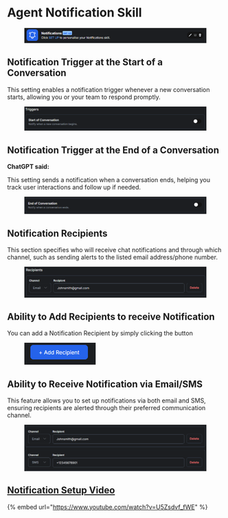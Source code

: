 # Agent Notification Skill

<figure><img src="../.gitbook/assets/image (155).png" alt=""><figcaption></figcaption></figure>

## Notification Trigger at the Start of a Conversation

This setting enables a notification trigger whenever a new conversation starts, allowing you or your team to respond promptly.

<figure><img src="../.gitbook/assets/image (156).png" alt=""><figcaption></figcaption></figure>

## Notification Trigger at the End of a Conversation

**ChatGPT said:**

This setting sends a notification when a conversation ends, helping you track user interactions and follow up if needed.

<figure><img src="../.gitbook/assets/image (157).png" alt=""><figcaption></figcaption></figure>

## Notification Recipients

This section specifies who will receive chat notifications and through which channel, such as sending alerts to the listed email address/phone number.

<figure><img src="../.gitbook/assets/image (158).png" alt=""><figcaption></figcaption></figure>

## Ability to Add Recipients to receive Notification

You can add a Notification Recipient by simply clicking the button

<figure><img src="../.gitbook/assets/image (48).png" alt=""><figcaption></figcaption></figure>

## Ability to Receive Notification via Email/SMS

This feature allows you to set up notifications via both email and SMS, ensuring recipients are alerted through their preferred communication channel.

<figure><img src="../.gitbook/assets/image (159).png" alt=""><figcaption></figcaption></figure>

## [Notification Setup Video](https://www.youtube.com/watch?v=U5Zsdvf_fWE)

{% embed url="https://www.youtube.com/watch?v=U5Zsdvf_fWE" %}
